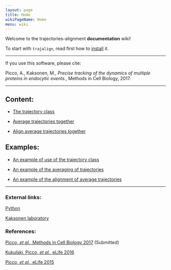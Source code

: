 ```yaml
---
layout: page
title: Home
wikiPageName: Home
menu: wiki
---
```


Welcome to the trajectories-alignment **documentation** wiki!

To start with `trajalign`, read first how to [install](Installation) it.

***

If you use this software, please cite:

Picco, A., Kaksonen, M., _Precise tracking of the dynamics of multiple proteins in endocytic events._,  Methods in Cell Biology, 2017.

***

## Content:

* [The trajectory class](The-trajectory-class)

* [Average trajectories together](Averaging-trajectories)

* [Align average trajectories together](Align-average-trajectories)

## Examples:

* [An example of use of the trajectory class](Trajectory-class-example)

* [An example of the averaging of trajectories](Example-of-trajectory-average)

* [An example of the alignment of average trajectories](Example-of-trajectory-alignment)

***

### External links:

[ Python ](https://docs.python.org/3/)

[ Kaksonen laboratory ](http://cms.unige.ch/sciences/biochimie/-Marko-Kaksonen-.html)

### References:

[Picco, _et al._, Methods in Cell Biology 2017](http://) (Submitted)

[Kukulski, Picco, _et al._, eLife 2016](http://dx.doi.org/10.7554/eLife.16036)

[Picco, _et al._, eLife 2015](http://dx.doi.org/10.7554/eLife.04535)
